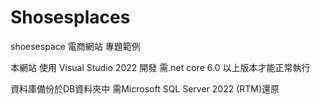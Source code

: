 # Shosesplaces
shoesespace 電商網站 專題範例

本網站 使用 Visual Studio 2022 開發
需.net core 6.0 以上版本才能正常執行

資料庫備份於DB資料夾中
需Microsoft SQL Server 2022 (RTM)還原

